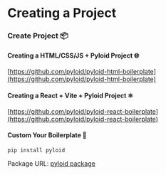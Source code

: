 # Creating a Project

### Create Project 📦

#### Creating a HTML/CSS/JS + Pyloid Project 🌐

[https://github.com/pyloid/pyloid-html-boilerplate](https://github.com/pyloid/pyloid-html-boilerplate)

#### Creating a React + Vite + Pyloid Project ⚛️

[https://github.com/pyloid/pyloid-react-boilerplate](https://github.com/pyloid/pyloid-react-boilerplate)

#### Custom Your Boilerplate 🔨

```
pip install pyloid
```
Package URL: [pyloid package](https://pypi.org/project/pyloid/)